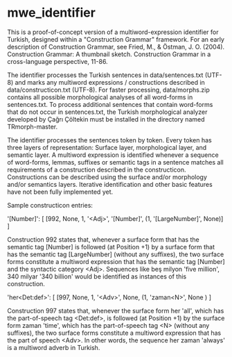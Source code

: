 # mwe_identifier

This is a proof-of-concept version of a multiword-expression identifier for Turkish, designed within a "Construction Grammar" framework. For an early description of Construction Grammar, see Fried, M., & Östman, J. O. (2004). Construction Grammar: A thumbnail sketch. Construction Grammar in a cross-language perspective, 11-86.

The identifier processes the Turkish sentences in data/sentences.txt (UTF-8) and marks any multiword expressions / constructions described in data/constructicon.txt (UTF-8). For faster processing, data/morphs.zip contains all possible morphological analyses of all word-forms in sentences.txt. To process additional sentences that contain word-forms that do not occur in sentences.txt, the Turkish morphological analyzer developed by Çağrı Çöltekin must be installed in the directory named TRmorph-master.

The identifier processes the sentences token by token. Every token has three layers of representation: Surface layer, morphological layer, and semantic layer. A multiword expression is identified whenever a sequence of word-forms, lemmas, suffixes or semantic tags in a sentence matches all requirements of a construction described in the constructicon. Constructions can be described using the surface and/or morphology and/or semantics layers. Iterative identification and other basic features have not been fully implemented yet.  

Sample constructicon entries:

'[Number]':
    [
        [992, None, 1, '\<Adj\>', '[Number]', (1, '[LargeNumber]', None)]
    ]
    
Construction 992 states that, whenever a surface form that has the semantic tag [Number] is followed (at Position +1) by a surface form that has the semantic tag [LargeNumber] (without any suffixes), the two surface forms constitute a multiword expression that has the semantic tag [Number] and the syntactic category \<Adj\>. Sequences like beş milyon 'five million', 340 milyar '340 billion' would be identified as instances of this construction.

'her\<Det:def\>':
    [
        [997, None, 1, '\<Adv\>', None, (1, 'zaman\<N\>', None )
    ]
    
Construction 997 states that, whenever the surface form her 'all', which has the part-of-speech tag \<Det:def\>, is followed (at Position +1) by the surface form zaman 'time', which has the part-of-speech tag \<N\> (without any suffixes), the two surface forms constitute a multiword expression that has the part of speech \<Adv\>. In other words, the sequence her zaman 'always' is a multiword adverb in Turkish.






